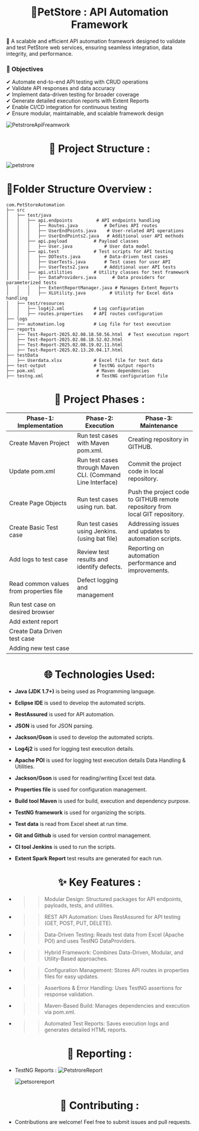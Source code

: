  
<h1 align="center">🛒PetStore : API Automation Framework</h1>
 
🚀 A scalable and efficient API automation framework designed to validate and test PetStore web services, ensuring seamless integration, data integrity, and performance.


### 🎯 Objectives
✔ Automate end-to-end API testing with CRUD operations <br>
✔ Validate API responses and data accuracy <br>
✔ Implement data-driven testing for broader coverage <br>
✔ Generate detailed execution reports with Extent Reports <br>
✔ Enable CI/CD integration for continuous testing <br>
✔ Ensure modular, maintainable, and scalable framework design <br>
 
 ![PetstroreApiFreamwork](https://github.com/user-attachments/assets/7db2ada5-ceaa-4575-831e-08cf4f4a9a0d)



 <h1 align="center">📂 Project Structure  :</h1>

 ![petstrore](https://github.com/user-attachments/assets/4d3aacd8-9d43-4bf0-9fe4-8c0f79734ef7)
 # 📝Folder Structure Overview :

 ```plaintext
com.PetStoreAutomation
├── src
│   ├── test/java
│   │   ├── api.endpoints         # API endpoints handling
│   │   │   ├── Routes.java          # Defines API routes
│   │   │   ├── UserEndPoints.java    # User-related API operations
│   │   │   ├── UserEndPoints2.java   # Additional user API methods
│   │   ├── api.payload          # Payload classes
│   │   │   ├── User.java            # User data model
│   │   ├── api.test             # Test scripts for API testing
│   │   │   ├── DDTests.java         # Data-driven test cases
│   │   │   ├── UserTests.java       # Test cases for user API
│   │   │   ├── UserTests2.java      # Additional user API tests
│   │   ├── api.utilities        # Utility classes for test framework
│   │   │   ├── DataProviders.java      # Data providers for parameterized tests
│   │   │   ├── ExtentReportManager.java # Manages Extent Reports
│   │   │   ├── XLUtility.java         # Utility for Excel data handling
│   ├── test/resources
│   │   ├── log4j2.xml           # Log configuration
│   │   ├── routes.properties    # API routes configuration
├── logs
│   ├── automation.log           # Log file for test execution
├── reports
│   ├── Test-Report-2025.02.08.18.50.56.html  # Test execution report
│   ├── Test-Report-2025.02.08.18.52.02.html
│   ├── Test-Report-2025.02.08.19.02.11.html
│   ├── Test-Report-2025.02.13.20.04.17.html
├── testData
│   ├── Userdata.xlsx            # Excel file for test data
├── test-output                  # TestNG output reports
├── pom.xml                       # Maven dependencies
├── testng.xml                    # TestNG configuration file

```
 

   <h1 align="center">📂 Project Phases  :</h1>


| Phase-1: Implementation | Phase-2: Execution | Phase-3: Maintenance |
|--------------|-------------|------------|
| Create Maven Project                     |Run test cases with Maven pom.xml.                         |Creating repository in GITHUB.  |
| Update pom.xml                           |Run test cases through Maven CLI. (Command Line Interface) |Commit the project code in local repository. |
| Create Page Objects                      |Run test cases using run. bat.                             |Push the project code to GITHUB remote repository from local GIT repository. |
| Create Basic Test case                   |Run test cases using Jenkins. (using bat file)             |Addressing issues and updates to automation scripts.
| Add logs to test case                    |Review test results and identify defects.                  |Reporting on automation performance and improvements. 
| Read common values from properties file  |Defect logging and management
| Run test case on desired browser         |
| Add extent report                        |
| Create Data Driven test case             | 
| Adding new test case                     | 
 
  <h1 align="center">🌐 Technologies Used:</h1>
 

- **Java (JDK 1.7+)** is being used as Programming language.

- **Eclipse IDE** is used to develop the automated scripts.

- **RestAssured** is used for API automation.

- **JSON** is used for JSON parsing.

- **Jackson/Gson** is used to develop the automated scripts.

- **Log4j2** is used for logging test execution details.

- **Apache POI** is used for logging test execution details Data Handling & Utilities.

- **Jackson/Gson** is used for reading/writing Excel test data.

- **Properties file** is used for configuration management.
 
- **Build tool Maven** is used for build, execution and dependency purpose.

- **TestNG framework** is used for organizing the scripts.
 
- **Test data** is read from Excel sheet at run time.

- **Git and Github** is used for version control management.

- **Cl tool Jenkins** is used to run the scripts.

- **Extent Spark Report** test results are generated for each run.

<h1 align="center">✨ Key Features :</h1>

- >> Modular Design: Structured packages for API endpoints, payloads, tests, and utilities.
- >>REST API Automation: Uses RestAssured for API testing (GET, POST, PUT, DELETE).
- >>Data-Driven Testing: Reads test data from Excel (Apache POI) and uses TestNG DataProviders.
- >> Hybrid Framework: Combines Data-Driven, Modular, and Utility-Based approaches.
- >> Configuration Management: Stores API routes in properties files for easy updates.
- >> Assertions & Error Handling: Uses TestNG assertions for response validation.
- >> Maven-Based Build: Manages dependencies and execution via pom.xml.
- >> Automated Test Reports: Saves execution logs and generates detailed HTML reports.



<h1 align="center">  💼 Reporting :</h1>

  - TestNG Reports :
   ![PetstroreReport](https://github.com/user-attachments/assets/4b0132ec-04ec-437b-bb2d-47074927b096)

    ![petsorereport](https://github.com/user-attachments/assets/1bae1c7e-5305-4e62-9e7d-b1369dc0e2e9)
 

 <h1 align="center">🤝 Contributing :</h1>

 - Contributions are welcome! Feel free to submit issues and pull requests.




    
